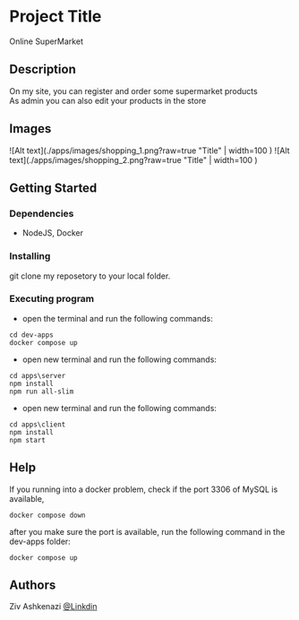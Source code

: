 # Project Title

Online SuperMarket

## Description

On my site, you can register and order some supermarket products<br>
As admin you can also edit your products in the store

## Images

![Alt text](./apps/images/shopping_1.png?raw=true "Title" | width=100 )
![Alt text](./apps/images/shopping_2.png?raw=true "Title" | width=100 )


## Getting Started

### Dependencies

* NodeJS, Docker

### Installing

git clone my reposetory to your local folder.

### Executing program

* open the terminal and run the following commands:
```
cd dev-apps
docker compose up
```
* open new terminal and run the following commands:
```
cd apps\server
npm install
npm run all-slim
```
* open new terminal and run the following commands:
```
cd apps\client
npm install
npm start
```

## Help

If you running into a docker problem, check if the port 3306 of MySQL is available,
```
docker compose down 
```
after you make sure the port is available, run the following command in the dev-apps folder: 
```
docker compose up 
```

## Authors

Ziv Ashkenazi 
[@Linkdin](https://www.linkedin.com/in/ziv-ashkenazi/)